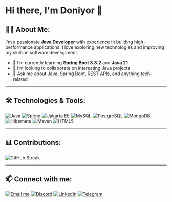 # Hi there, I'm Doniyor 👋

## 👨‍💻 About Me:
I'm a passionate **Java Developer** with experience in building high-performance applications. I love exploring new technologies and improving my skills in software development.

- 🌱 I’m currently learning **Spring Boot 3.3.2** and **Java 21**
- 🤝 I’m looking to collaborate on interesting Java projects
- 💬 Ask me about Java, Spring Boot, REST APIs, and anything tech-related

---

## 🛠️ Technologies & Tools:
<p align="left">
  <img src="https://img.shields.io/badge/Java-ED8B00?style=for-the-badge&logo=java&logoColor=white" alt="Java"/>
  <img src="https://img.shields.io/badge/Spring-6DB33F?style=for-the-badge&logo=spring&logoColor=white" alt="Spring"/>
  <img src="https://img.shields.io/badge/Jakarta%20EE-542583?style=for-the-badge&logo=jakartaee&logoColor=white" alt="Jakarta EE"/>
  <img src="https://img.shields.io/badge/MySQL-4479A1?style=for-the-badge&logo=mysql&logoColor=white" alt="MySQL"/>
  <img src="https://img.shields.io/badge/PostgreSQL-316192?style=for-the-badge&logo=postgresql&logoColor=white" alt="PostgreSQL"/>
  <img src="https://img.shields.io/badge/MongoDB-4EA94B?style=for-the-badge&logo=mongodb&logoColor=white" alt="MongoDB"/>
  <img src="https://img.shields.io/badge/Hibernate-59666C?style=for-the-badge&logo=hibernate&logoColor=white" alt="Hibernate"/>
  <img src="https://img.shields.io/badge/Maven-C71A36?style=for-the-badge&logo=apache-maven&logoColor=white" alt="Maven"/>
  <img src="https://img.shields.io/badge/HTML5-E34F26?style=for-the-badge&logo=html5&logoColor=white" alt="HTML5"/>
</p>

---

## 📊 Contributions:
<p align="left">
  <img src="https://github-readme-streak-stats.herokuapp.com/?user=doniyor-nishonov&theme=black-ice&hide_border=true&stroke=0000&background=060A0CD0" alt="GitHub Streak"/>
</p>

---

## 📫 Connect with me:
<p align="left">
  <a href="mailto:nishonovd80@gmail.com"><img src="https://img.shields.io/badge/Email-D14836?style=for-the-badge&logo=gmail&logoColor=white" alt="Email me"/></a>
  <a href="https://discord.com/"><img src="https://img.shields.io/badge/Discord-7289DA?style=for-the-badge&logo=discord&logoColor=white" alt="Discord"/></a>
  <a href="https://www.linkedin.com/in/doniyor-nishonov-9b1520315/"><img src="https://img.shields.io/badge/LinkedIn-0A66C2?style=for-the-badge&logo=linkedin&logoColor=white" alt="LinkedIn"/></a>
  <a href="https://t.me/doniyor0527"><img src="https://img.shields.io/badge/Telegram-2CA5E0?style=for-the-badge&logo=telegram&logoColor=white" alt="Telegram"/></a>
</p>
